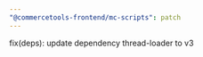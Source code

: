 ```yaml
---
"@commercetools-frontend/mc-scripts": patch
---
```


fix(deps): update dependency thread-loader to v3
